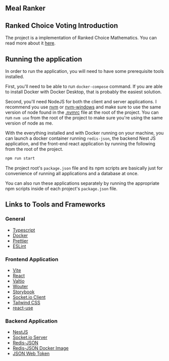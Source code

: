 ## Meal Ranker

## Ranked Choice Voting Introduction

The project is a implementation of Ranked Choice Mathematics. You can read more about it [here](http://insights.emmanuel.edu/topics/academics/the-mathematics-of-ranked-choice-voting).

## Running the application

In order to run the application, you will need to have some prerequisite tools installed. 

First, you'll need to be able to run `docker-compose` command. If you are able to install Docker with Docker Desktop, that is probably the easiest solution.

Second, you'll need NodeJS for both the client and server applications. I recommend you use [nvm](https://github.com/nvm-sh/nvm) or [nvm-windows](https://github.com/coreybutler/nvm-windows) and make sure to use the same version of node found in the [.nvmrc](/.nvmrc) file at the root of the project. You can run `nvm use` from the root of the project to make sure you're using the same version of node as me. 

With the everything installed and with Docker running on your machine, you can launch a docker container running `redis-json`, the backend Nest JS application, and the front-end react application by running the following from the root of the project.

```sh
npm run start
```

The project root's `package.json` file and its npm scripts are basically just for convenience of running all applications and a database at once.

You can also run these applications separately by running the appropriate npm scripts inside of each project's `package.json` file. 

## Links to Tools and Frameworks

### General
* [Typescript](https://www.typescriptlang.org/)
* [Docker](https://www.docker.com/products/docker-desktop)
* [Prettier](https://prettier.io/)
* [ESLint](https://eslint.org/docs/user-guide/getting-started)

### Frontend Application
* [Vite](https://vitejs.dev/)
* [React](https://reactjs.org/)
* [Valtio](https://github.com/pmndrs/valtio)
* [Wouter](https://github.com/molefrog/wouter)
* [Storybook](https://storybook.js.org/)
* [Socket.io Client](https://socket.io/docs/v4/client-api/)
* [Tailwind CSS](https://tailwindcss.com/)
* [react-use](https://github.com/streamich/react-use)

### Backend Application
* [NestJS](https://nestjs.com/)
* [Socket.io Server](https://socket.io/docs/v4/server-api/)
* [Redis-JSON](https://oss.redis.com/redisjson/)
* [Redis-JSON Docker Image](https://hub.docker.com/r/redislabs/rejson/)
* [JSON Web Token](https://jwt.io/)
